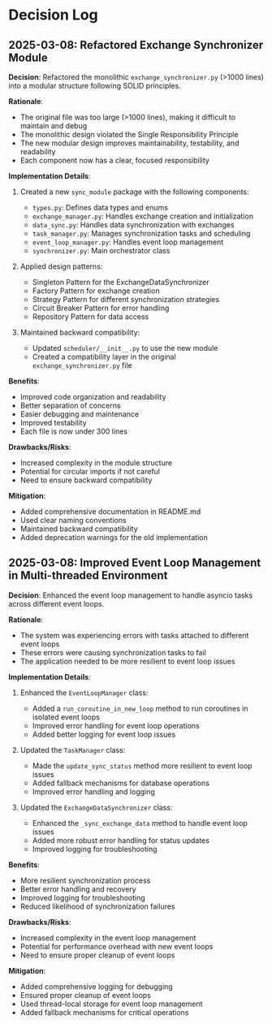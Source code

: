 # Decision Log

## 2025-03-08: Refactored Exchange Synchronizer Module

**Decision**: Refactored the monolithic `exchange_synchronizer.py` (>1000 lines) into a modular structure following SOLID principles.

**Rationale**:
- The original file was too large (>1000 lines), making it difficult to maintain and debug
- The monolithic design violated the Single Responsibility Principle
- The new modular design improves maintainability, testability, and readability
- Each component now has a clear, focused responsibility

**Implementation Details**:
1. Created a new `sync_module` package with the following components:
   - `types.py`: Defines data types and enums
   - `exchange_manager.py`: Handles exchange creation and initialization
   - `data_sync.py`: Handles data synchronization with exchanges
   - `task_manager.py`: Manages synchronization tasks and scheduling
   - `event_loop_manager.py`: Handles event loop management
   - `synchronizer.py`: Main orchestrator class

2. Applied design patterns:
   - Singleton Pattern for the ExchangeDataSynchronizer
   - Factory Pattern for exchange creation
   - Strategy Pattern for different synchronization strategies
   - Circuit Breaker Pattern for error handling
   - Repository Pattern for data access

3. Maintained backward compatibility:
   - Updated `scheduler/__init__.py` to use the new module
   - Created a compatibility layer in the original `exchange_synchronizer.py` file

**Benefits**:
- Improved code organization and readability
- Better separation of concerns
- Easier debugging and maintenance
- Improved testability
- Each file is now under 300 lines

**Drawbacks/Risks**:
- Increased complexity in the module structure
- Potential for circular imports if not careful
- Need to ensure backward compatibility

**Mitigation**:
- Added comprehensive documentation in README.md
- Used clear naming conventions
- Maintained backward compatibility
- Added deprecation warnings for the old implementation

## 2025-03-08: Improved Event Loop Management in Multi-threaded Environment

**Decision**: Enhanced the event loop management to handle asyncio tasks across different event loops.

**Rationale**:
- The system was experiencing errors with tasks attached to different event loops
- These errors were causing synchronization tasks to fail
- The application needed to be more resilient to event loop issues

**Implementation Details**:
1. Enhanced the `EventLoopManager` class:
   - Added a `run_coroutine_in_new_loop` method to run coroutines in isolated event loops
   - Improved error handling for event loop operations
   - Added better logging for event loop issues

2. Updated the `TaskManager` class:
   - Made the `update_sync_status` method more resilient to event loop issues
   - Added fallback mechanisms for database operations
   - Improved error handling and logging

3. Updated the `ExchangeDataSynchronizer` class:
   - Enhanced the `_sync_exchange_data` method to handle event loop issues
   - Added more robust error handling for status updates
   - Improved logging for troubleshooting

**Benefits**:
- More resilient synchronization process
- Better error handling and recovery
- Improved logging for troubleshooting
- Reduced likelihood of synchronization failures

**Drawbacks/Risks**:
- Increased complexity in the event loop management
- Potential for performance overhead with new event loops
- Need to ensure proper cleanup of event loops

**Mitigation**:
- Added comprehensive logging for debugging
- Ensured proper cleanup of event loops
- Used thread-local storage for event loop management
- Added fallback mechanisms for critical operations
